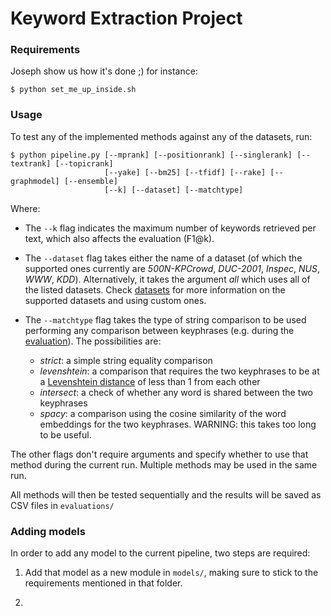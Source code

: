 # Keyword Extraction Project

### Requirements

Joseph show us how it's done ;) for instance:

```
$ python set_me_up_inside.sh
```

### Usage

To test any of the implemented methods against any of the datasets, run:

```
$ python pipeline.py [--mprank] [--positionrank] [--singlerank] [--textrank] [--topicrank]
                     [--yake] [--bm25] [--tfidf] [--rake] [--graphmodel] [--ensemble]
                     [--k] [--dataset] [--matchtype]
```

Where:

* The `--k` flag indicates the maximum number of keywords retrieved per
text, which also affects the evaluation (F1@k).

* The `--dataset` flag takes either the name of a dataset (of which the
supported ones currently are *500N-KPCrowd*, *DUC-2001*, *Inspec*,
*NUS*, *WWW*, *KDD*). Alternatively, it takes the argument *all* which
uses all of the listed datasets. Check [datasets](datasets) for more
information on the supported datasets and using custom ones.

* The `--matchtype` flag takes the type of string comparison to be used
performing any comparison between keyphrases (e.g. during the [evaluation](utils/README.md)).
The possibilities are:
    * *strict*: a simple string equality comparison
    * *levenshtein*: a comparison that requires the two keyphrases
    to be at a [Levenshtein distance](https://en.wikipedia.org/wiki/Levenshtein_distance)
    of less than 1 from each other
    * *intersect*: a check of whether any word is shared between the two
    keyphrases
    * *spacy*: a comparison using the cosine similarity of the word embeddings
    for the two keyphrases. WARNING: this takes too long to be useful.

The other flags don't require arguments and specify whether to use that
method during the current run. Multiple methods may be used in the same
run.

All methods will then be tested sequentially and the results will be saved
as CSV files in `evaluations/`

### Adding models

In order to add any model to the current pipeline, two steps are required:

1. Add that model as a new module in `models/`, making sure to stick
to the requirements mentioned in that folder.

2. 